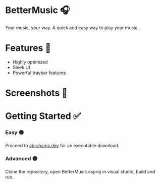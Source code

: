 # BetterMusic 🎧

Your music, your way. A quick and easy way to play your music.

# Features 📃
* Highly optimized
* Sleek UI
* Powerful traybar features

# Screenshots 📸


# Getting Started ✅

### Easy 🟢
Proceed to [abrahams.dev](https://abrahams.dev) for an executable download.

### Advanced 🟡
Clone the repository, open BetterMusic.csproj in visual studio, build and run.
